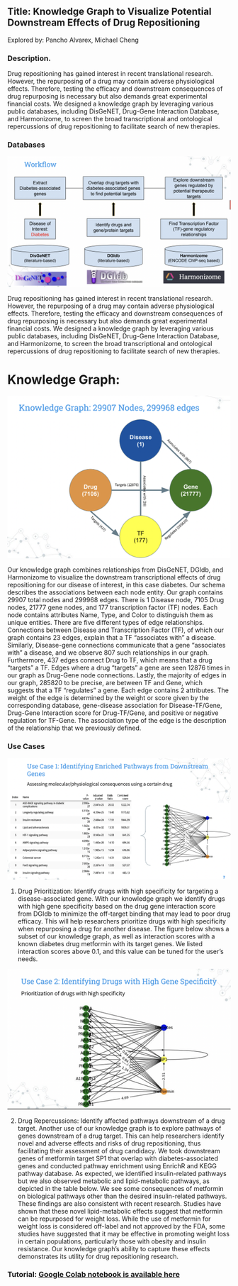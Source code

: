 

## Title: Knowledge Graph to Visualize Potential Downstream Effects of Drug Repositioning

Explored by: Pancho Alvarex, Michael Cheng


### Description. 

Drug repositioning has gained interest in recent translational research. However, the repurposing of a drug may contain adverse physiological effects. Therefore, testing the efficacy and downstream consequences of drug repurposing is necessary but also demands great experimental financial costs. We designed a knowledge graph by leveraging various public databases, including DisGeNET, Drug-Gene Interaction Database, and Harmonizome, to screen the broad transcriptional and ontological repercussions of drug repositioning to facilitate search of new therapies. 


### Databases

![img](img/drug-rep-workflow.png)

Drug repositioning has gained interest in recent translational research. However, the repurposing of a drug may contain adverse physiological effects. Therefore, testing the efficacy and downstream consequences of drug repurposing is necessary but also demands great experimental financial costs. We designed a knowledge graph by leveraging various public databases, including DisGeNET, Drug-Gene Interaction Database, and Harmonizome, to screen the broad transcriptional and ontological repercussions of drug repositioning to facilitate search of new therapies. 


# Knowledge Graph: 

![img](img/drug-rep-schema.png)

Our knowledge graph combines relationships from 
DisGeNET, DGIdb, and Harmonizome to visualize the 
downstream transcriptional effects of drug repositioning 
for our disease of interest, in this case diabetes. Our 
schema describes the associations between each node 
entity. Our graph contains 29907 total nodes and 299968 
edges. There is 1 Disease node, 7105 Drug nodes, 21777 
gene nodes, and 177 transcription factor (TF) nodes. 
Each node contains attributes Name, Type, and Color to 
distinguish them as unique entities. There are five 
different types of edge relationships. Connections 
between Disease and Transcription Factor (TF), of which 
our graph contains 23 edges, explain that a TF 
“associates with” a disease. Similarly, Disease-gene 
connections communicate that a gene “associates with” 
a disease, and we observe 807 such relationships in our 
graph. Furthermore, 437 edges connect Drug to TF, which means that a drug “targets” a TF. Edges where a drug “targets” a gene are seen 12876 times in our graph as Drug-Gene node connections. Lastly, the majority of edges in our graph, 285820 to be precise, are between TF and Gene, which suggests that a TF “regulates” a gene. Each edge contains 2 attributes. The weight of the edge is determined by the weight or score given by the corresponding database, gene-disease association for Disease-TF/Gene, Drug-Gene Interaction score for Drug-TF/Gene, and positive or negative regulation for TF-Gene. The association type of the edge is the description of the relationship that we previously defined. 


### Use Cases 

![img](img/usecase1.png)

1. Drug Prioritization: Identify drugs with high specificity for targeting a disease-associated gene. With our knowledge graph we identify drugs with high gene specificity based on the drug gene interaction
score from DGIdb to minimize the off-target binding that may lead to poor drug efficacy. This will help researchers prioritize drugs with high specificity when repurposing a drug for another disease. The figure below shows a subset of our knowledge graph, as well as interaction scores with a known diabetes drug metformin with its target genes. We listed interaction scores above 0.1, and this value can be tuned for the user’s needs. 

![img](img/usecase2.png)

2. Drug Repercussions: Identify affected pathways 
downstream of a drug target. Another use of our 
knowledge graph is to explore pathways of genes 
downstream of a drug target. This can help 
researchers identify novel and adverse effects and 
risks of drug repositioning, thus facilitating their 
assessment of drug candidacy. We took downstream 
genes of metformin target SP1 that overlap with 
diabetes-associated genes and conducted pathway 
enrichment using EnrichR and KEGG pathway 
database. As expected, we identified insulin-related 
pathways but we also observed metabolic and 
lipid-metabolic pathways, as depicted in the table 
below. We see some consequences of metformin on biological pathways other than the desired insulin-related pathways. These findings are also consistent with recent research. Studies have shown that these novel lipid-metabolic effects suggest that metformin can be repurposed for weight loss. While the use of metformin for weight loss is considered off-label and not approved by the FDA, some studies have suggested that it may be effective in promoting weight loss in certain populations, particularly those with obesity and insulin resistance. Our knowledge graph’s ability to capture these effects demonstrates its utility for drug repositioning research.

### Tutorial: [Google Colab notebook is available here](https://drive.google.com/file/d/1QBNDwiMt7LybO_wV6D86w1m_056zfYD-/view?usp=sharing)